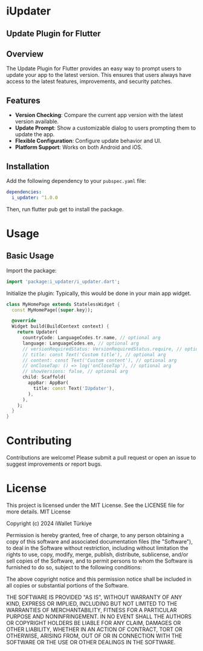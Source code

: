 # iUpdater

## Update Plugin for Flutter

## Overview

The Update Plugin for Flutter provides an easy way to prompt users to update your app to the latest version. This ensures that users always have access to the latest features, improvements, and security patches.

## Features

- **Version Checking**: Compare the current app version with the latest version available.
- **Update Prompt**: Show a customizable dialog to users prompting them to update the app.
- **Flexible Configuration**: Configure update behavior and UI.
- **Platform Support**: Works on both Android and iOS.

## Installation

Add the following dependency to your `pubspec.yaml` file:

```yaml
dependencies:
  i_updater: ^1.0.0 
```
Then, run flutter pub get to install the package.

# Usage
## Basic Usage

Import the package:

```dart
import 'package:i_updater/i_updater.dart';
```

Initialize the plugin: Typically, this would be done in your main app widget.


```dart
class MyHomePage extends StatelessWidget {
  const MyHomePage({super.key});

  @override
  Widget build(BuildContext context) {
    return Updater(
      countryCode: LanguageCodes.tr.name, // optional arg
      language: LanguageCodes.en, // optional arg
      // versionRequiredStatus: VersionRequiredStatus.require, // optional arg
      // title: const Text('Custom title'), // optional arg
      // content: const Text('Custom content'), // optional arg
      // onCloseTap: () => log('onCloseTap'), // optional arg
      // showVersions: false, // optional arg
      child: Scaffold(
        appBar: AppBar(
          title: const Text('IUpdater'),
        ),
      ),
    );
  }
}
```

# Contributing
Contributions are welcome! Please submit a pull request or open an issue to suggest improvements or report bugs.

# License
This project is licensed under the MIT License. See the LICENSE file for more details.
MIT License

Copyright (c) 2024 iWallet Türkiye

Permission is hereby granted, free of charge, to any person obtaining a copy
of this software and associated documentation files (the "Software"), to deal
in the Software without restriction, including without limitation the rights
to use, copy, modify, merge, publish, distribute, sublicense, and/or sell
copies of the Software, and to permit persons to whom the Software is
furnished to do so, subject to the following conditions:

The above copyright notice and this permission notice shall be included in all
copies or substantial portions of the Software.

THE SOFTWARE IS PROVIDED "AS IS", WITHOUT WARRANTY OF ANY KIND, EXPRESS OR
IMPLIED, INCLUDING BUT NOT LIMITED TO THE WARRANTIES OF MERCHANTABILITY,
FITNESS FOR A PARTICULAR PURPOSE AND NONINFRINGEMENT. IN NO EVENT SHALL THE
AUTHORS OR COPYRIGHT HOLDERS BE LIABLE FOR ANY CLAIM, DAMAGES OR OTHER
LIABILITY, WHETHER IN AN ACTION OF CONTRACT, TORT OR OTHERWISE, ARISING FROM,
OUT OF OR IN CONNECTION WITH THE SOFTWARE OR THE USE OR OTHER DEALINGS IN THE
SOFTWARE.
